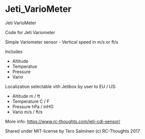 # Jeti_VarioMeter
Jeti VarioMeter

Code for Jeti Variometer

Simple Variometer sensor - Vertical speed in m/s or ft/s

 Includes
 - Altitude
 - Temperatue
 - Pressure
 - Vario

 Localization selectable vith Jetibox by user to EU / US:
 - Altitude     m / ft
 - Temperature  C / F
 - Pressure     hPa / inHG
 - Vario        m/s / ft/s

More info: https://www.rc-thoughts.com/jeti-cdi-sensor/

Shared under MIT-license by Tero Salminen (c) RC-Thoughts 2017
